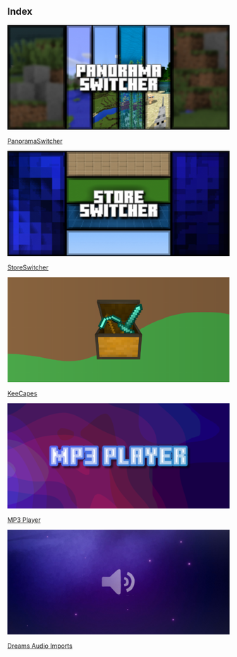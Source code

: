 ## Index

<div class="home-content-container">
  <a class="home-content-image" href="./panorama-switcher"><img src="./panorama-switcher/latest/upload/panorama-switcher_1.png" onerror="this.src='/assets/images/featuredimage.png'" alt="FeaturedImage"><p>PanoramaSwitcher</p></a>
  <a class="home-content-image" href="./store-switcher"><img src="./store-switcher/latest/upload/store-switcher_1.png" onerror="this.src='/assets/images/featuredimage.png'" alt="FeaturedImage"><p>StoreSwitcher</p></a>
  <a class="home-content-image" href="./KeeCapes"><img src="./KeeCapes/latest/upload/keecapes_1.png" onerror="this.src='/assets/images/featuredimage.png'" alt="FeaturedImage"><p>KeeCapes</p></a>
  <a class="home-content-image" href="./mp3-player"><img src="./mp3-player/upload/mp3-player_1.png" onerror="this.src='/assets/images/featuredimage.png'" alt="FeaturedImage"><p>MP3 Player</p></a>
  <a class="home-content-image" href="./DreamsUserDB/imports"><img src="./dreamsdb/upload/dreamsdb_1.png" onerror="this.src='/assets/images/featuredimage.png'" alt="FeaturedImage"><p>Dreams Audio Imports</p></a>
</div>
